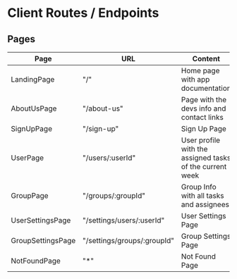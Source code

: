 # Client Routes / Endpoints

## Pages

| Page              | URL                         | Content                                                  |
| ----------------- | --------------------------- | -------------------------------------------------------- |
| LandingPage       | "/"                         | Home page with app documentation                         |
| AboutUsPage       | "/about-us"                 | Page with the devs info and contact links                |
| SignUpPage        | "/sign-up"                  | Sign Up Page                                             |
| UserPage          | "/users/:userId"            | User profile with the assigned tasks of the current week |
| GroupPage         | "/groups/:groupId"          | Group Info with all tasks and assignees                  |
| UserSettingsPage  | "/settings/users/:userId"   | User Settings Page                                       |
| GroupSettingsPage | "/settings/groups/:groupId" | Group Settings Page                                      |
| NotFoundPage      | "\*"                        | Not Found Page                                           |
